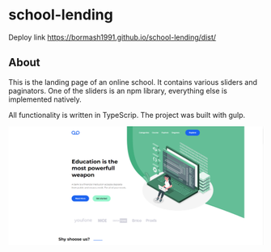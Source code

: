 # school-lending

Deploy link https://bormash1991.github.io/school-lending/dist/

## About

This is the landing page of an online school. It contains various sliders and paginators. One of the sliders is an npm library, everything else is implemented natively.

All functionality is written in TypeScrip. The project was built with gulp.

[![main](https://github.com/Bormash1991/school-lending/blob/main/demo-img/main.png?raw=true "main")](https://github.com/Bormash1991/school-lending/blob/main/demo-img/main.png?raw=true "main")
